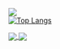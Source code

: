 ![](https://github-readme-stats.vercel.app/api?username=itsdexter66&show_icons=true&hide_border=true&count_private=true&include_all_commits=true&theme=tokyonight)  
[![Top Langs](https://github-readme-stats.vercel.app/api/top-langs/?username=itsdexter66&theme=tokyonight&hide=mathematica,html,shaderlab&layout=compact)](https://github.com/anuraghazra/github-readme-stats)


<a href="https://github.com/anuraghazra/github-readme-stats">
  <img align="center" src="https://github-readme-stats.vercel.app/api?username=itsdexter66&show_icons=true&hide_border=true&count_private=true&include_all_commits=true&theme=tokyonight" />
</a>
<a href="https://github.com/anuraghazra/convoychat">
  <img align="center" src="https://github-readme-stats.vercel.app/api/top-langs/?username=itsdexter66&theme=tokyonight&hide=mathematica,html,shaderlab&layout=compact" />
</a>

